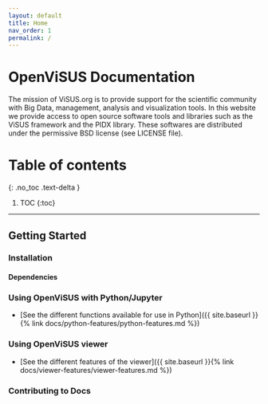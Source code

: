 ```yaml
---
layout: default
title: Home
nav_order: 1
permalink: /
---
```


# OpenViSUS Documentation
The mission of ViSUS.org is to provide support for the scientific community with Big Data, management, analysis and visualization tools. In this website we provide access to open source software tools and libraries such as the ViSUS framework and the PIDX library. These softwares are distributed under the permissive BSD license (see LICENSE file).

# Table of contents
{: .no_toc .text-delta }

1. TOC
{:toc}

---

## Getting Started

### Installation

#### Dependencies

### Using OpenViSUS with Python/Jupyter

- [See the different functions available for use in Python]({{ site.baseurl }}{% link docs/python-features/python-features.md %})

### Using OpenViSUS viewer

- [See the different features of the viewer]({{ site.baseurl }}{% link docs/viewer-features/viewer-features.md %})

### Contributing to Docs
